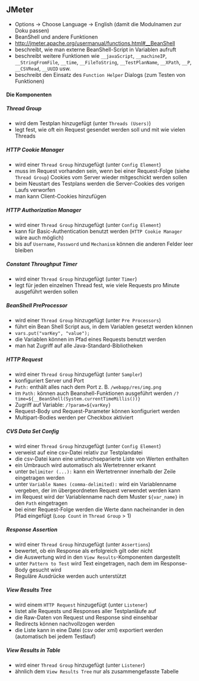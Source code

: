 ## JMeter

- Options -> Choose Language -> English (damit die Modulnamen zur Doku passen)
- BeanShell und andere Funktionen
 - http://jmeter.apache.org/usermanual/functions.html#__BeanShell
 - beschreibt, wie man externe BeanShell-Script in Variablen aufruft
 - beschreibt weitere Funktionen wie `__javaScript`, `__machineIP`, `__StringFromFile`, `__time`, `__FileToString`, `__TestPlanName`, `__XPath`, `__P`, `__CSVRead`, `__UUID` usw.
 - beschreibt den Einsatz des `Function Helper` Dialogs (zum Testen von Funktionen)

#### Die Komponenten

##### Thread Group
- wird dem Testplan hinzugefügt (unter `Threads (Users)`)
- legt fest, wie oft ein Request gesendet werden soll und mit wie vielen Threads

##### HTTP Cookie Manager
- wird einer `Thread Group` hinzugefügt (unter `Config Element`)
- muss im Request vorhanden sein, wenn bei einer Request-Folge (siehe `Thread Group`) Cookies vom Server wieder mitgeschickt werden sollen
- beim Neustart des Testplans werden die Server-Cookies des vorigen Laufs verworfen
- man kann Client-Cookies hinzufügen

##### HTTP Authorization Manager
- wird einer `Thread Group` hinzugefügt (unter `Config Element`)
- kann für Basic-Authentication benutzt werden (`HTTP Cookie Manager` wäre auch möglich)
- bis auf `Username`, `Password` und `Mechanism` können die anderen Felder leer bleiben

##### Constant Throughput Timer
- wird einer `Thread Group` hinzugefügt (unter `Timer`)
- legt für jeden einzelnen Thread fest, wie viele Requests pro Minute ausgeführt werden sollen

##### BeanShell PreProcessor
- wird einer `Thread Group` hinzugefügt (unter `Pre Processors`)
- führt ein Bean Shell Script aus, in dem Variablen gesetzt werden können
 - `vars.put("varKey", "value");`
 - die Variablen können im Pfad eines Requests benutzt werden
- man hat Zugriff auf alle Java-Standard-Bibliotheken

##### HTTP Request
- wird einer `Thread Group` hinzugefügt (unter `Sampler`)
- konfiguriert Server und Port
- `Path:` enthält alles nach dem Port z. B. `/webapp/res/img.png`
 - im `Path:` können auch Beanshell-Funktionen ausgeführt werden `/?time=${__BeanShell(System.currentTimeMillis())}`
 - Zugriff auf Variable: `/?param=${varKey}`
- Request-Body und Request-Parameter können konfiguriert werden
- Multipart-Bodies werden per Checkbox aktiviert

##### CVS Data Set Config
- wird einer `Thread Group` hinzugefügt (unter `Config Element`)
- verweist auf eine csv-Datei relativ zur Testplandatei
- die csv-Datei kann eine umbruchseparierte Liste von Werten enthalten
- ein Umbrauch wird automatisch als Wertetrenner erkannt
- unter `Delimiter (...):` kann ein Wertetrenner innerhalb der Zeile eingetragen werden
- unter `Variable Names (comma-delimited):` wird ein Variablenname vergeben, der im übergeordneten Request verwendet werden kann
- im Request wird der Variablenname nach dem Muster `${var_name}` in den `Path` eingetragen
- bei einer Request-Folge werden die Werte dann nacheinander in den Pfad eingefügt (`Loop Count` in `Thread Group` > 1)

##### Response Assertion
- wird einer `Thread Group` hinzugefügt (unter `Assertions`)
- bewertet, ob ein Response als erfolgreich gilt oder nicht
- die Auswertung wird in den `View Results`-Komponenten dargestellt
- unter `Pattern to Test` wird Text eingetragen, nach dem im Response-Body gesucht wird
- Reguläre Ausdrücke werden auch unterstützt

##### View Results Tree
- wird einem `HTTP Request` hinzugefügt (unter `Listener`)
- listet alle Requests und Responses aller Testplanläufe auf
- die Raw-Daten von Request und Response sind einsehbar
- Redirects können nachvollzogen werden
- die Liste kann in eine Datei (csv oder xml) exportiert werden (automatisch bei jedem Testlauf)

##### View Results in Table
- wird einer `Thread Group` hinzugefügt (unter `Listener`)
- ähnlich dem `View Results Tree` nur als zusammengefasste Tabelle
